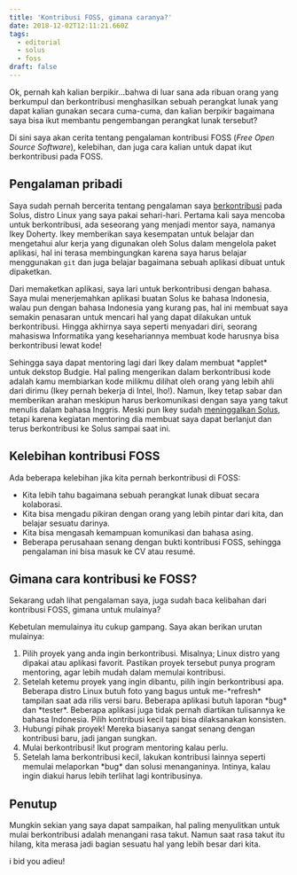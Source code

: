 ```yaml
---
title: 'Kontribusi FOSS, gimana caranya?'
date: 2018-12-02T12:11:21.660Z
tags:
  - editorial
  - solus
  - foss
draft: false
---
```

Ok, pernah kah kalian berpikir...bahwa di luar sana ada ribuan orang yang berkumpul dan berkontribusi menghasilkan sebuah perangkat lunak yang dapat kalian gunakan secara cuma-cuma, dan kalian berpikir bagaimana saya bisa ikut membantu pengembangan perangkat lunak tersebut?

Di sini saya akan cerita tentang pengalaman kontribusi FOSS (_Free Open Source Software_), kelebihan, dan juga cara kalian untuk dapat ikut berkontribusi pada FOSS.

## Pengalaman pribadi

Saya sudah pernah bercerita tentang pengalaman saya [berkontribusi](https://yurizal-san.com/blog/solus-project-sebuah-pengalaman/#kontribusi-ke-solus-project) pada Solus, distro Linux yang saya pakai sehari-hari. Pertama kali saya mencoba untuk berkontribusi, ada seseorang yang menjadi mentor saya, namanya Ikey Doherty. Ikey memberikan saya kesempatan untuk belajar dan mengetahui alur kerja yang digunakan oleh Solus dalam mengelola paket aplikasi, hal ini terasa membingungkan karena saya harus belajar menggunakan `git` dan juga belajar bagaimana sebuah aplikasi dibuat untuk dipaketkan.

Dari memaketkan aplikasi, saya lari untuk berkontribusi dengan bahasa. Saya mulai menerjemahkan aplikasi buatan Solus ke bahasa Indonesia, walau pun dengan bahasa Indonesia yang kurang pas, hal ini membuat saya semakin penasaran untuk mencari hal yang dapat dilakukan untuk berkontribusi. Hingga akhirnya saya seperti menyadari diri, seorang mahasiswa Informatika yang kesehariannya membuat kode harusnya bisa berkontribusi lewat kode!

Sehingga saya dapat mentoring lagi dari Ikey dalam membuat \*applet\* untuk dekstop Budgie. Hal paling mengerikan dalam berkontribusi kode adalah kamu membiarkan kode milikmu dilihat oleh orang yang lebih ahli dari dirimu (Ikey pernah bekerja di Intel, lho!). Namun, Ikey tetap sabar dan memberikan arahan meskipun harus berkomunikasi dengan saya yang takut menulis dalam bahasa Inggris. Meski pun Ikey sudah [meninggalkan Solus](https://www.phoronix.com/scan.php?page=news_item&px=Solus-Open-Letter), tetapi karena kegiatan mentoring dia membuat saya dapat berlanjut dan terus berkontribusi ke Solus sampai saat ini.

## Kelebihan kontribusi FOSS

Ada beberapa kelebihan jika kita pernah berkontribusi di FOSS:

* Kita lebih tahu bagaimana sebuah perangkat lunak dibuat secara kolaborasi.
* Kita bisa mengadu pikiran dengan orang yang lebih pintar dari kita, dan belajar sesuatu darinya.
* Kita bisa mengasah kemampuan komunikasi dan bahasa asing.
* Beberapa perusahaan senang dengan bukti kontribusi FOSS, sehingga pengalaman ini bisa masuk ke CV atau resumé.

## Gimana cara kontribusi ke FOSS?

Sekarang udah lihat pengalaman saya, juga sudah baca kelibahan dari kontribusi FOSS, gimana untuk mulainya?

Kebetulan memulainya itu cukup gampang. Saya akan berikan urutan mulainya:

1. Pilih proyek yang anda ingin berkontribusi. Misalnya; Linux distro yang dipakai atau aplikasi favorit. Pastikan proyek tersebut punya program mentoring, agar lebih mudah dalam memulai kontribusi.
2. Setelah ketemu proyek yang ingin dibantu, pilih ingin berkontribusi apa. Beberapa distro Linux butuh foto yang bagus untuk me-\*refresh\* tampilan saat ada rilis versi baru. Beberapa aplikasi butuh laporan \*bug\* dan \*tester\*. Beberapa aplikasi juga tidak pernah diartikan tulisannya ke bahasa Indonesia. Pilih kontribusi kecil tapi bisa dilaksanakan konsisten.
3. Hubungi pihak proyek! Mereka biasanya sangat senang dengan kontribusi baru, jadi jangan sungkan.
4. Mulai berkontribusi! Ikut program mentoring kalau perlu.
5. Setelah lama berkontribusi kecil, lakukan kontribusi lainnya seperti memulai melaporkan \*bug\* dan solusi menanganinya. Intinya, kalau ingin diakui harus lebih terlihat lagi kontribusinya.

## Penutup

Mungkin sekian yang saya dapat sampaikan, hal paling menyulitkan untuk mulai berkontribusi adalah menangani rasa takut. Namun saat rasa takut itu hilang, kita merasa jadi bagian sesuatu hal yang lebih besar dari kita.

i bid you adieu!
